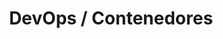 ---
layout: default
title: DevOps / Contenedores
nav_order: 23
parent: Taxonomía
has_children: true
---